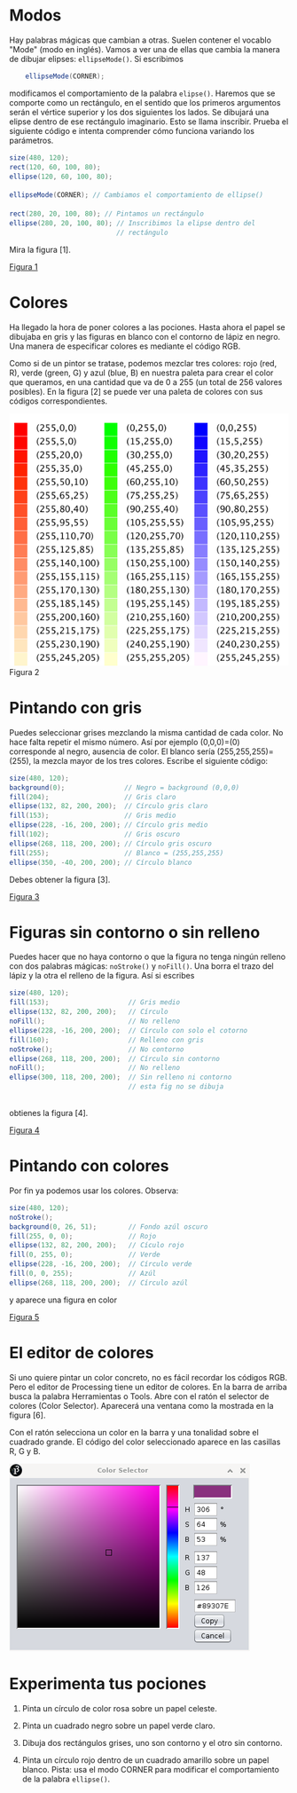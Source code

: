 # Modos

Hay palabras mágicas que cambian a otras. Suelen contener el vocablo
"Mode" (modo en inglés). Vamos a ver una de ellas que cambia la manera
de dibujar elipses: `ellipseMode()`. Si escribimos

``` java
    ellipseMode(CORNER);
```

modificamos el comportamiento de la palabra `elipse()`. Haremos que se
comporte como un rectángulo, en el sentido que los primeros argumentos
serán el vértice superior y los dos siguientes los lados. Se dibujará
una elipse dentro de ese rectángulo imaginario. Esto se llama inscribir.
Prueba el siguiente código e intenta comprender cómo funciona variando
los parámetros.

``` java
size(480, 120);
rect(120, 60, 100, 80);
ellipse(120, 60, 100, 80);

ellipseMode(CORNER); // Cambiamos el comportamiento de ellipse()

rect(280, 20, 100, 80); // Pintamos un rectángulo
ellipse(280, 20, 100, 80); // Inscribimos la elipse dentro del 
                           // rectángulo
```

Mira la figura [1].

[Figura 1](pictures/ps7_1.png)

# Colores

Ha llegado la hora de poner colores a las pociones. Hasta ahora el papel
se dibujaba en gris y las figuras en blanco con el contorno de lápiz en
negro. Una manera de especificar colores es mediante el código RGB.

Como si de un pintor se tratase, podemos mezclar tres colores: rojo
(red, R), verde (green, G) y azul (blue, B) en nuestra paleta para crear
el color que queramos, en una cantidad que va de 0 a 255 (un total de
256 valores posibles). En la figura [2] se puede ver una paleta de colores con sus
códigos correspondientes.

![Figura 2](pictures/ps7_2.png)Figura 2

# Pintando con gris

Puedes seleccionar grises mezclando la misma cantidad de cada color. No
hace falta repetir el mismo número. Así por ejemplo (0,0,0)=(0)
corresponde al negro, ausencia de color. El blanco sería
(255,255,255)=(255), la mezcla mayor de los tres colores. Escribe el
siguiente código:

``` java
size(480, 120);
background(0);               // Negro = background (0,0,0)
fill(204);                   // Gris claro
ellipse(132, 82, 200, 200);  // Círculo gris claro
fill(153);                   // Gris medio
ellipse(228, -16, 200, 200); // Círculo gris medio
fill(102);                   // Gris oscuro
ellipse(268, 118, 200, 200); // Círculo gris oscuro
fill(255);                   // Blanco = (255,255,255)
ellipse(350, -40, 200, 200); // Círculo blanco
```

Debes obtener la figura [3].

[Figura 3](pictures/ps7_3.png)

# Figuras sin contorno o sin relleno

Puedes hacer que no haya contorno o que la figura no tenga ningún
relleno con dos palabras mágicas: `noStroke()` y `noFill()`. Una borra
el trazo del lápiz y la otra el relleno de la figura. Así si escribes

``` java
size(480, 120);
fill(153);                    // Gris medio
ellipse(132, 82, 200, 200);   // Círculo 
noFill();                     // No relleno
ellipse(228, -16, 200, 200);  // Círculo con solo el cotorno
fill(160);                    // Relleno con gris 
noStroke();                   // No contorno
ellipse(268, 118, 200, 200);  // Círculo sin contorno
noFill();                     // No relleno
ellipse(300, 118, 200, 200);  // Sin relleno ni contorno
                              // esta fig no se dibuja
                                  
```

obtienes la figura [4].

[Figura 4](pictures/ps7_4.png)

# Pintando con colores

Por fin ya podemos usar los colores. Observa:

``` java
size(480, 120);
noStroke();
background(0, 26, 51);        // Fondo azúl oscuro
fill(255, 0, 0);              // Rojo
ellipse(132, 82, 200, 200);   // Cículo rojo
fill(0, 255, 0);              // Verde
ellipse(228, -16, 200, 200);  // Círculo verde
fill(0, 0, 255);              // Azúl
ellipse(268, 118, 200, 200);  // Círculo azúl
```

y aparece una figura en color

[Figura 5](pictures/ps7_5.png)

# El editor de colores

Si uno quiere pintar un color concreto, no es fácil recordar los códigos
RGB. Pero el editor de Processing tiene un editor de colores. En la
barra de arriba busca la palabra Herramientas o Tools. Abre con el ratón
el selector de colores (Color Selector). Aparecerá una ventana como la
mostrada en la figura [6].

Con el ratón selecciona un color en la barra y una tonalidad sobre el
cuadrado grande. El código del color seleccionado aparece en las
casillas R, G y B.

![Figura 6](pictures/selectorcolores.png)

# Experimenta tus pociones

1.  Pinta un círculo de color rosa sobre un papel celeste.

2.  Pinta un cuadrado negro sobre un papel verde claro.

3.  Dibuja dos rectángulos grises, uno son contorno y el otro sin
    contorno.

4.  Pinta un círculo rojo dentro de un cuadrado amarillo sobre un papel
    blanco. Pista: usa el modo CORNER para modificar el comportamiento
    de la palabra `ellipse()`.
